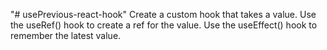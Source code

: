 "# usePrevious-react-hook"
Create a custom hook that takes a value.
Use the useRef() hook to create a ref for the value.
Use the useEffect() hook to remember the latest value.
